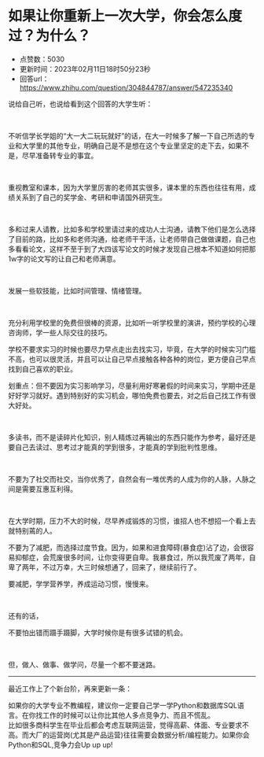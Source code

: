 # 如果让你重新上一次大学，你会怎么度过？为什么？
- 点赞数：5030
- 更新时间：2023年02月11日18时50分23秒
- 回答url：https://www.zhihu.com/question/304844787/answer/547235340
<body>
 <p data-pid="PaZ720yn">说给自己听，也说给看到这个回答的大学生听：</p>
 <p class="ztext-empty-paragraph"><br></p>
 <p data-pid="v-NSR0oN">不听信学长学姐的“大一大二玩玩就好”的话，在大一时候多了解一下自己所选的专业和大学里的其他专业，明确自己是不是想在这个专业里坚定的走下去，如果不是，尽早准备转专业的事宜。</p>
 <p class="ztext-empty-paragraph"><br></p>
 <p data-pid="DnBDdJmN">重视教室和课本，因为大学里厉害的老师其实很多，课本里的东西也往往有用，成绩关系到了自己的奖学金、考研和申请国外研究生。</p>
 <p class="ztext-empty-paragraph"><br></p>
 <p data-pid="1-KBbdIR">多和过来人请教，比如多和学校里请过来的成功人士沟通，请教下他们是怎么选择了目前的路，比如多和老师沟通，给老师干干活，让老师带自己做做课题，自己也多看看论文，这样不至于到了大四该写论文的时候才发现自己根本不知道如何把那1w字的论文写的让自己和老师满意。</p>
 <p class="ztext-empty-paragraph"><br></p>
 <p data-pid="h0ef_4pK">发展一些软技能，比如时间管理、情绪管理。</p>
 <p class="ztext-empty-paragraph"><br></p>
 <p data-pid="Sof9nGmg">充分利用学校里的免费但很棒的资源，比如听一听学校里的演讲，预约学校的心理咨询师，学一些人际交往的技巧。</p>
 <p data-pid="vsmLmTta">学校不要求实习的时候也要尽力早点走出去找实习，毕竟，在大学的时候实习门槛不高，也可以很灵活，并且可以让自己早点接触各种各种的岗位，更方便自己早点找到自己喜欢的职业。</p>
 <p data-pid="wUqGo_Q4">划重点：但不要因为实习影响学习，尽量利用好寒暑假的时间来实习，学期中还是好好学习就好。遇到特别好的实习机会，哪怕免费也要去，对之后自己找工作有很大好处。</p>
 <p class="ztext-empty-paragraph"><br></p>
 <p data-pid="u9w3IKJf">多读书，而不是读碎片化知识，别人精炼过再输出的东西只能作为参考，最好还是要自己去读过、思考过才能真的学到很多，才能真的学到批判性思维。</p>
 <p class="ztext-empty-paragraph"><br></p>
 <p data-pid="56w3Mm7Z">不要为了社交而社交，当你优秀了，自然会有一堆优秀的人成为你的人脉，人脉之间是需要互惠互利得。</p>
 <p class="ztext-empty-paragraph"><br></p>
 <p data-pid="TV82laOG">在大学时期，压力不大的时候，尽早养成锻炼的习惯，谁招人也不想招一个看上去就特别蔫的人。</p>
 <p data-pid="G6BFdD3h">不要为了减肥，而选择过度节食。因为，如果和进食障碍(暴食症)沾了边，会很容易抑郁症，会荒废很多时间，让你变得更自卑。我暴食过，所以我荒废了两年，自卑了两年，不过万幸，大三时候想通了，回来了，继续前行了。</p>
 <p data-pid="7neuTeGU">要减肥，学学营养学，养成运动习惯，慢慢来。</p>
 <p class="ztext-empty-paragraph"><br></p>
 <p data-pid="gZb62hjv">还有的话，</p>
 <p data-pid="FPSJqAZJ">不要怕出错而蹑手蹑脚，大学时候你是有很多试错的机会。</p>
 <p class="ztext-empty-paragraph"><br></p>
 <p data-pid="VHnwVUHK">但，做人、做事、做学问，尽量一个都不要迷路。</p>
 <hr>
 <p data-pid="cr3-ZTa5">最近工作上了个新台阶，再来更新一条：</p>
 <p data-pid="0K8yLPfq">如果你的大学专业不教编程，建议你一定要自己学一学Python和数据库SQL语言。在你找工作的时候可以让你比其他人多点竞争力、而且不慌乱。<br>
  比如很多商科学生在毕业后都会考虑互联网运营，觉得高薪、体面、专业要求不高。而大厂的运营岗(尤其是产品运营)往往需要会数据分析/编程能力。如果你会Python和SQL,竞争力会Up up up!</p>
</body>